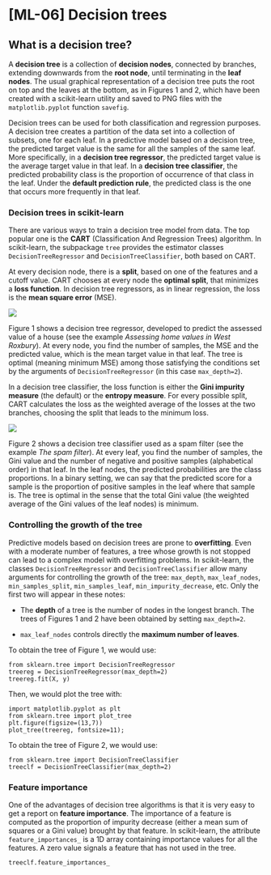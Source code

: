 # [ML-06] Decision trees

## What is a decision tree?

A **decision tree** is a collection of **decision nodes**, connected by branches, extending downwards from the **root node**, until terminating in the **leaf nodes**. The usual graphical representation of a decision tree puts the root on top and the leaves at the bottom, as in Figures 1 and 2, which have been created with a scikit-learn utility and saved to PNG files with the `matplotlib.pyplot` function `savefig`.

Decision trees can be used for both classification and regression purposes. A decision tree creates a partition of the data set into a collection of subsets, one for each leaf. In a predictive model based on a decision tree, the predicted target value is the same for all the samples of the same leaf. More specifically, in a **decision tree regressor**, the predicted target value is the average target value in that leaf. In a **decision tree classifier**, the predicted probability class is the proportion of occurrence of that class in the leaf. Under the **default prediction rule**, the predicted class is the one that occurs more frequently in that leaf.

### Decision trees in scikit-learn

There are various ways to train a decision tree model from data. The top popular one is the **CART** (Classification And Regression Trees) algorithm. In scikit-learn, the subpackage `tree` provides the estimator classes `DecisionTreeRegressor` and `DecisionTreeClassifier`, both based on CART.

At every decision node, there is a **split**, based on one of the features and a cutoff value. CART chooses at every node the **optimal split**, that minimizes a **loss function**. In decision tree regressors, as in linear regression, the loss is the **mean square error** (MSE).

![](https://github.com/cinnData/MLearning/blob/main/7.%20Decision%20trees/fig_6_1.png)

Figure 1 shows a decision tree regressor, developed to predict the assessed value of a house (see the example *Assessing home values in West Roxbury*). At every node, you find the number of samples, the MSE and the predicted value, which is the mean target value in that leaf. The tree is optimal (meaning minimum MSE) among those satisfying the conditions set by the arguments of `DecisionTreeRegressor` (in this case `max_depth=2`).

In a decision tree classifier, the loss function is either the **Gini impurity measure** (the default) or the **entropy measure**. For every possible split, CART calculates the loss as the weighted average of the losses at the two branches, choosing the split that leads to the minimum loss.

![](https://github.com/cinnData/MLearning/blob/main/7.%20Decision%20trees/fig%206%202.png)

Figure 2 shows a decision tree classifier used as a spam filter (see the example *The spam filter*). At every leaf, you find the number of samples, the Gini value and the number of negative and positive samples (alphabetical order) in that leaf. In the leaf nodes, the predicted probabilities are the class proportions. In a binary setting, we can say that the predicted score for a sample is the proportion of positive samples in the leaf where that sample is. The tree is optimal in the sense that the total Gini value (the weighted average of the Gini values of the leaf nodes) is minimum.

### Controlling the growth of the tree

Predictive models based on decision trees are prone to **overfitting**. Even with a moderate number of features, a tree whose growth is not stopped can lead to a complex model with overfitting problems. In scikit-learn, the classes `DecisionTreeRegressor` and `DecisionTreeClassifier` allow many arguments for controlling the growth of the tree: `max_depth`, `max_leaf_nodes`, `min_samples_split`, `min_samples_leaf`, `min_impurity_decrease`, etc. Only the first two will appear in these notes:

* The **depth** of a tree is the number of nodes in the longest branch. The trees of Figures 1 and 2 have been obtained by setting `max_depth=2`.

* `max_leaf_nodes` controls directly the **maximum number of leaves**.

To obtain the tree of Figure 1, we would use:

```
from sklearn.tree import DecisionTreeRegressor
treereg = DecisionTreeRegressor(max_depth=2)
treereg.fit(X, y)
```

Then, we would plot the tree with:

```
import matplotlib.pyplot as plt
from sklearn.tree import plot_tree
plt.figure(figsize=(13,7))
plot_tree(treereg, fontsize=11);
```

To obtain the tree of Figure 2, we would use:

```
from sklearn.tree import DecisionTreeClassifier
treeclf = DecisionTreeClassifier(max_depth=2)
```

### Feature importance

One of the advantages of decision tree algorithms is that it is very easy to get a report on **feature importance**. The importance of a feature is computed as the proportion of impurity decrease (either a mean sum of squares or a Gini value) brought by that feature. In scikit-learn, the attribute `feature_importances_` is a 1D array containing importance values for all the features. A zero value signals a feature that has not used in the tree.

```
treeclf.feature_importances_
```
